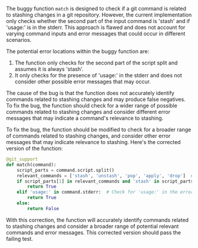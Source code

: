 The buggy function `match` is designed to check if a git command is related to stashing changes in a git repository. However, the current implementation only checks whether the second part of the input command is 'stash' and if 'usage:' is in the stderr. This approach is flawed and does not account for varying command inputs and error messages that could occur in different scenarios.

The potential error locations within the buggy function are:
1. The function only checks for the second part of the script split and assumes it is always 'stash'.
2. It only checks for the presence of 'usage:' in the stderr and does not consider other possible error messages that may occur.

The cause of the bug is that the function does not accurately identify commands related to stashing changes and may produce false negatives. To fix the bug, the function should check for a wider range of possible commands related to stashing changes and consider different error messages that may indicate a command's relevance to stashing.

To fix the bug, the function should be modified to check for a broader range of commands related to stashing changes, and consider other error messages that may indicate relevance to stashing. Here's the corrected version of the function:

```python
@git_support
def match(command):
    script_parts = command.script.split()
    relevant_commands = ['stash', 'unstash', 'pop', 'apply', 'drop']  # Relevant commands for stashing changes
    if script_parts[1] in relevant_commands and 'stash' in script_parts[1]:  # Check for relevant commands
        return True
    elif 'usage:' in command.stderr:  # Check for 'usage:' in the error message
        return True
    else:
        return False
```

With this correction, the function will accurately identify commands related to stashing changes and consider a broader range of potential relevant commands and error messages. This corrected version should pass the failing test.